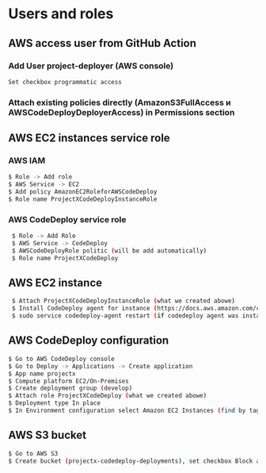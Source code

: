 # Users and roles

## AWS access user from GitHub Action

### Add User project-deployer (AWS console)
```bash
Set checkbox programmatic access
```

### Attach existing policies directly (AmazonS3FullAccess и AWSCodeDeployDeployerAccess) in Permissions section

## AWS EC2 instances service role

### AWS IAM
```bash
$ Role -> Add role
$ AWS Service -> EC2
$ Add policy AmazonEC2RoleforAWSCodeDeploy
$ Role name ProjectXCodeDeployInstanceRole
```

### AWS CodeDeploy service role

```bash
 $ Role -> Add Role
 $ AWS Service -> CodeDeploy
 $ AWSCodeDeployRole politic (will be add automatically)
 $ Role name ProjectXCodeDeploy
 ```

## AWS EC2 instance

```bash
 $ Attach ProjectXCodeDeployInstanceRole (what we created abowe)
 $ Install CodeDeploy agent for instance (https://docs.aws.amazon.com/codedeploy/latest/userguide/codedeploy-agent-operations-install-ubuntu.html)
 $ sudo service codedeploy-agent restart (if codedeploy agent was installed before attaching ProjectXCodeDeployInstanceRole)
 ```
## AWS CodeDeploy configuration
```bash
$ Go to AWS CodeDeploy console
$ Go to Deploy -> Applications -> Create application
$ App name projectx
$ Compute platform EC2/On-Premises
$ Create deployment group (develop)
$ Attach role ProjectXCodeDeploy (what we created abowe)
$ Deployment type In place
$ In Environment configuration select Amazon EC2 Instances (find by tag, etc.)
````

## AWS S3 bucket
```bash
$ Go to AWS S3
$ Create bucket (projectx-codedeploy-deployments), set checkbox Block all public access
```
